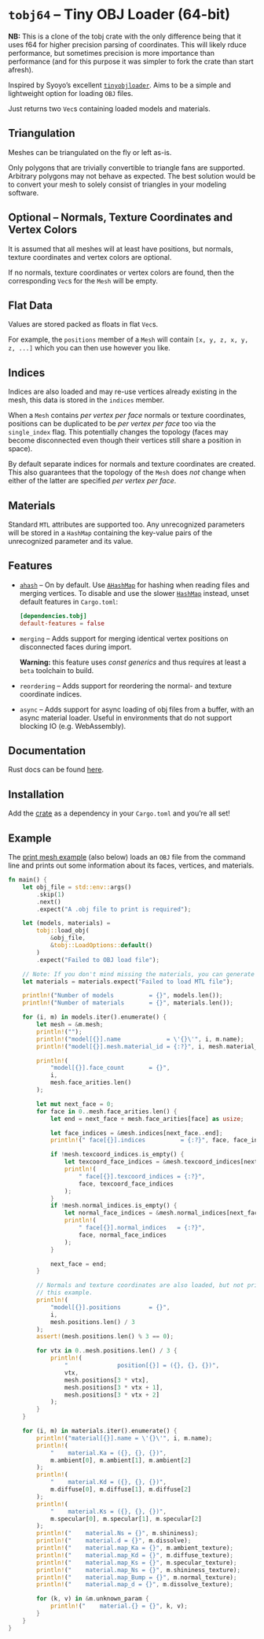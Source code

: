 # `tobj64` – Tiny OBJ Loader (64-bit)

**NB:** This is a clone of the tobj crate with the only difference being that it uses f64
for higher precision parsing of coordinates. This will likely rduce performance, but sometimes
precision is more importance than performance (and for this purpose it was simpler to fork the
crate than start afresh).

<!-- [![Crate](https://img.shields.io/crates/v/tobj.svg)](https://crates.io/crates/tobj)
![Build Status](https://github.com/Twinklebear/tobj/workflows/CI/badge.svg) -->

Inspired by Syoyo’s excellent [`tinyobjloader`](https://github.com/syoyo/tinyobjloader).
Aims to be a simple and lightweight option for loading `OBJ` files.

Just returns two `Vec`s containing loaded models and materials.

## Triangulation

Meshes can be triangulated on the fly or left as-is.

Only polygons that are trivially convertible to triangle fans are supported.
Arbitrary polygons may not behave as expected. The best solution would be to
convert your mesh to solely consist of triangles in your modeling
software.

## Optional – Normals, Texture Coordinates and Vertex Colors

It is assumed that all meshes will at least have positions, but normals, texture
coordinates and vertex colors are optional.

If no normals, texture coordinates or vertex colors are found, then the
corresponding `Vec`s for the `Mesh` will be empty.

## Flat Data

Values are stored packed as floats in flat `Vec`s.

For example, the `positions` member of a `Mesh` will contain `[x, y, z, x, y, z,
...]` which you can then use however you like.

## Indices

Indices are also loaded and may re-use vertices already existing in the mesh,
this data is stored in the `indices` member.

When a `Mesh` contains *per vertex per face* normals or texture coordinates,
positions can be duplicated to be *per vertex per face* too via the
`single_index` flag. This potentially changes the topology (faces may become
disconnected even though their vertices still share a position in space).

By default separate indices for normals and texture coordinates are created.
This also guarantees that the topology of the `Mesh` does *not* change when
either of the latter are specified *per vertex per face*.

## Materials

Standard `MTL` attributes are supported too. Any unrecognized parameters will be
stored in a `HashMap` containing the key-value pairs of the unrecognized
parameter and its value.

## Features

*  [`ahash`](https://crates.io/crates/ahash) – On by default. Use
   [`AHashMap`](https://docs.rs/ahash/latest/ahash/struct.AHashMap.html) for
   hashing when reading files and merging vertices. To disable and use the
   slower
   [`HashMap`](https://doc.rust-lang.org/std/collections/hash_map/struct.HashMap.html)
   instead, unset default features in `Cargo.toml`:

   ```toml
   [dependencies.tobj]
   default-features = false
   ```

* `merging` – Adds support for merging identical vertex positions on
   disconnected faces during import.

   **Warning:** this feature uses *const generics* and thus requires at least a
   `beta` toolchain to build.

* `reordering` – Adds support for reordering the normal- and texture coordinate
   indices.

* `async` – Adds support for async loading of obj files from a buffer, with an
   async material loader. Useful in environments that do not support blocking
   IO (e.g. WebAssembly).

## Documentation

Rust docs can be found [here](https://docs.rs/tobj/).

## Installation

Add the [crate](https://crates.io/crates/tobj) as a dependency in your
`Cargo.toml` and you’re all set!

## Example

The [print mesh example](examples/print_mesh.rs) (also below) loads an `OBJ`
file from the command line and prints out some information about its faces,
vertices, and materials.
```rust
fn main() {
    let obj_file = std::env::args()
        .skip(1)
        .next()
        .expect("A .obj file to print is required");

    let (models, materials) =
        tobj::load_obj(
            &obj_file,
            &tobj::LoadOptions::default()
        )
        .expect("Failed to OBJ load file");

    // Note: If you don't mind missing the materials, you can generate a default.
    let materials = materials.expect("Failed to load MTL file");

    println!("Number of models          = {}", models.len());
    println!("Number of materials       = {}", materials.len());

    for (i, m) in models.iter().enumerate() {
        let mesh = &m.mesh;
        println!("");
        println!("model[{}].name             = \'{}\'", i, m.name);
        println!("model[{}].mesh.material_id = {:?}", i, mesh.material_id);

        println!(
            "model[{}].face_count       = {}",
            i,
            mesh.face_arities.len()
        );

        let mut next_face = 0;
        for face in 0..mesh.face_arities.len() {
            let end = next_face + mesh.face_arities[face] as usize;

            let face_indices = &mesh.indices[next_face..end];
            println!(" face[{}].indices          = {:?}", face, face_indices);

            if !mesh.texcoord_indices.is_empty() {
                let texcoord_face_indices = &mesh.texcoord_indices[next_face..end];
                println!(
                    " face[{}].texcoord_indices = {:?}",
                    face, texcoord_face_indices
                );
            }
            if !mesh.normal_indices.is_empty() {
                let normal_face_indices = &mesh.normal_indices[next_face..end];
                println!(
                    " face[{}].normal_indices   = {:?}",
                    face, normal_face_indices
                );
            }

            next_face = end;
        }

        // Normals and texture coordinates are also loaded, but not printed in
        // this example.
        println!(
            "model[{}].positions        = {}",
            i,
            mesh.positions.len() / 3
        );
        assert!(mesh.positions.len() % 3 == 0);

        for vtx in 0..mesh.positions.len() / 3 {
            println!(
                "              position[{}] = ({}, {}, {})",
                vtx,
                mesh.positions[3 * vtx],
                mesh.positions[3 * vtx + 1],
                mesh.positions[3 * vtx + 2]
            );
        }
    }

    for (i, m) in materials.iter().enumerate() {
        println!("material[{}].name = \'{}\'", i, m.name);
        println!(
            "    material.Ka = ({}, {}, {})",
            m.ambient[0], m.ambient[1], m.ambient[2]
        );
        println!(
            "    material.Kd = ({}, {}, {})",
            m.diffuse[0], m.diffuse[1], m.diffuse[2]
        );
        println!(
            "    material.Ks = ({}, {}, {})",
            m.specular[0], m.specular[1], m.specular[2]
        );
        println!("    material.Ns = {}", m.shininess);
        println!("    material.d = {}", m.dissolve);
        println!("    material.map_Ka = {}", m.ambient_texture);
        println!("    material.map_Kd = {}", m.diffuse_texture);
        println!("    material.map_Ks = {}", m.specular_texture);
        println!("    material.map_Ns = {}", m.shininess_texture);
        println!("    material.map_Bump = {}", m.normal_texture);
        println!("    material.map_d = {}", m.dissolve_texture);

        for (k, v) in &m.unknown_param {
            println!("    material.{} = {}", k, v);
        }
    }
}
```
